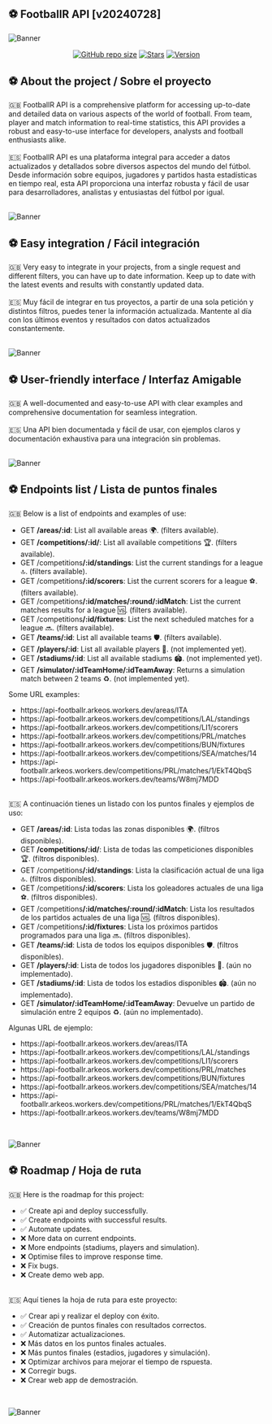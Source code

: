 ## ⚽️ FootballR API [v20240728]

![Banner](https://raw.githubusercontent.com/mzafram2001/footballr-api/main/src/readme/footballr_banner_2.png)

<p align='center'>
   <a href='#'><img align='center' alt='GitHub repo size' src='https://img.shields.io/github/repo-size/mzafram2001/footballr-api?color=C1C1C1&style=for-the-badge&logo=github'></a>
   <a href='https://github.com/mzafram2001/footballr-api/stargazers'><img align='center' alt='Stars' src='https://img.shields.io/github/stars/mzafram2001/footballr-api?color=C1C1C1&style=for-the-badge&logo=data%3Aimage/png%3Bbase64%2CiVBORw0KGgoAAAANSUhEUgAAAB4AAAAdCAYAAAC9pNwMAAAACXBIWXMAAAsTAAALEwEAmpwYAAAAIGNIUk0AAHpFAACAgwAA/FcAAIDoAAB5FgAA8QEAADtfAAAcheDStWoAAAHISURBVHjavJS/a1NRGIafm7RaaGJ1KR0MQUVNBiOhtKLg6GKXItRJVwc3M%2BpW%2Bg/4Fwid3LRLBydBHARBiqSiqcY2UOgipopBQnxdzpXr5dyb5iQnHxw49/z4nvOe7543kIRjPAFywIrL5sARPAF0TT8P/Bw0QcZR7cNIf3VcirNG4ZT5/mOuvONb8YMINMzxyLfiLNAGpmPjPVPrji/F9y3Q8EA1n4oPgNmEuUNgxofitRQowAng8bCKTwFF4CxQBq4BN4%2BY8wXwCvgAfAb2gG828C3gDHDOgIpAIaGWLvELaAG7QBNoAF8DSV8MeJxxkAEWgfoYoU1gPqzxceANcNkztAEsAO3wr/5tBt55hH4C5o0B/fecusBVT/CPpqQ//o1IircJSW81utiWlItzkt5xAGwBl4ZUugNUbB6eZplFU5djjtAeUAXeu3h1CzjtCG4DJ128eq6PN/eLPHDeBVwd4prD3FUXcGkEz%2BiCC/jiCMAlH%2BAN4JmrYpuBhG0/wRCeSqpE1pUkrSes/S5p0pY/CVqwJNmUdD3loFckPbfsKw8CXo5sfC1pKQUYbzckvYzsvzMI%2BJ7x2LsDAOPttqS6pJpt/u8AK65O%2Bt9ReEMAAAAASUVORK5CYII%3D'></a>
<a href='#'><img align='center' alt='Version' src='https://img.shields.io/badge/Version-20240728-C1C1C1?style=for-the-badge&logo=convertio&logoColor=white'></a>
</p>

## ⚽️ About the project / Sobre el proyecto
<div>
  🇬🇧 FootballR API is a comprehensive platform for accessing up-to-date and detailed data on various aspects of the world of football. From team, player and match information to real-time statistics, this API provides a robust and easy-to-use interface for developers, analysts and football enthusiasts alike.
</div>
<br>
<div>
  🇪🇸 FootballR API es una plataforma integral para acceder a datos actualizados y detallados sobre diversos aspectos del mundo del fútbol. Desde información sobre equipos, jugadores y partidos hasta estadísticas en tiempo real, esta API proporciona una interfaz robusta y fácil de usar para desarrolladores, analistas y entusiastas del fútbol por igual.
</div>
<br>

![Banner](https://raw.githubusercontent.com/mzafram2001/footballr-api/main/src/readme/footballr_shoot_1.png)

## ⚽️ Easy integration / Fácil integración

<div>
  🇬🇧 Very easy to integrate in your projects, from a single request and different filters, you can have up to date information. Keep up to date with the latest events and results with constantly updated data.
</div>
<br>
<div>
  🇪🇸 Muy fácil de integrar en tus proyectos, a partir de una sola petición y distintos filtros, puedes tener la información actualizada. Mantente al día con los últimos eventos y resultados con datos actualizados constantemente.
</div>
<br>

![Banner](https://raw.githubusercontent.com/mzafram2001/footballr-api/main/src/readme/footballr_shoot_2.png)

## ⚽️ User-friendly interface / Interfaz Amigable

<div>
  🇬🇧 A well-documented and easy-to-use API with clear examples and comprehensive documentation for seamless integration.
</div>
<br>
<div>
  🇪🇸 Una API bien documentada y fácil de usar, con ejemplos claros y documentación exhaustiva para una integración sin problemas.
</div>
<br>

![Banner](https://raw.githubusercontent.com/mzafram2001/footballr-api/main/src/readme/footballr_shoot_3.png)

## ⚽️ Endpoints list / Lista de puntos finales

<div>
  🇬🇧 Below is a list of endpoints and examples of use:
  <ul>
    <li>GET <b>/areas/:id</b>: List all available areas 🌍. (filters available).</li>
    <li>GET <b>/competitions/:id/</b>: List all available competitions 🏆. (filters available).</li>
    <li>GET /competitions<b>/:id/standings</b>: List the current standings for a league 🔝. (filters available).</li>
    <li>GET /competitions<b>/:id/scorers</b>: List the current scorers for a league ⚽. (filters available).</li>
    <li>GET /competitions<b>/:id/matches/:round/:idMatch</b>: List the current matches results for a league 🆚. (filters available).</li>
    <li>GET /competitions<b>/:id/fixtures</b>: List the next scheduled matches for a league 🔜. (filters available).</li>
    <li>GET <b>/teams/:id</b>: List all available teams 🛡️. (filters available).</li>
    <li>GET <b>/players/:id</b>: List all available players 🏃. (not implemented yet).</li>
    <li>GET <b>/stadiums/:id</b>: List all available stadiums 🏟️.  (not implemented yet).</li>
    <li>GET <b>/simulator/:idTeamHome/:idTeamAway</b>: Returns a simulation match between 2 teams ♻️.  (not implemented yet).</li>
  </ul>
  <p>Some URL examples:</p>
  <ul>
    <li>https://api-footballr.arkeos.workers.dev/areas/ITA</li>
    <li>https://api-footballr.arkeos.workers.dev/competitions/LAL/standings</li>
    <li>https://api-footballr.arkeos.workers.dev/competitions/LI1/scorers</li>
    <li>https://api-footballr.arkeos.workers.dev/competitions/PRL/matches</li>
    <li>https://api-footballr.arkeos.workers.dev/competitions/BUN/fixtures</li>
    <li>https://api-footballr.arkeos.workers.dev/competitions/SEA/matches/14</li>
    <li>https://api-footballr.arkeos.workers.dev/competitions/PRL/matches/1/EkT4QbqS</li>
    <li>https://api-footballr.arkeos.workers.dev/teams/W8mj7MDD</li>
  </ul>
</div>
<br>
<div>
  🇪🇸 A continuación tienes un listado con los puntos finales y ejemplos de uso:
  <ul>
    <li>GET <b>/areas/:id</b>: Lista todas las zonas disponibles 🌍. (filtros disponibles).</li>
    <li>GET <b>/competitions/:id/</b>: Lista de todas las competiciones disponibles 🏆. (filtros disponibles).</li>
    <li>GET /competitions<b>/:id/standings</b>: Lista la clasificación actual de una liga 🔝. (filtros disponibles).</li>
    <li>GET /competitions<b>/:id/scorers</b>: Lista los goleadores actuales de una liga ⚽. (filtros disponibles).</li>
    <li>GET /competitions<b>/:id/matches/:round/:idMatch</b>: Lista los resultados de los partidos actuales de una liga 🆚. (filtros disponibles).</li>
    <li>GET /competitions<b>/:id/fixtures</b>: Lista los próximos partidos programados para una liga 🔜. (filtros disponibles).</li>
    <li>GET <b>/teams/:id</b>: Lista de todos los equipos disponibles 🛡️. (filtros disponibles).</li>
    <li>GET <b>/players/:id</b>: Lista de todos los jugadores disponibles 🏃. (aún no implementado).</li>
    <li>GET <b>/stadiums/:id</b>: Lista de todos los estadios disponibles 🏟️.  (aún no implementado).</li>
    <li>GET <b>/simulator/:idTeamHome/:idTeamAway</b>: Devuelve un partido de simulación entre 2 equipos ♻️.  (aún no implementado).</li>
  </ul>
  <p>Algunas URL de ejemplo:</p>
  <ul>
    <li>https://api-footballr.arkeos.workers.dev/areas/ITA</li>
    <li>https://api-footballr.arkeos.workers.dev/competitions/LAL/standings</li>
    <li>https://api-footballr.arkeos.workers.dev/competitions/LI1/scorers</li>
    <li>https://api-footballr.arkeos.workers.dev/competitions/PRL/matches</li>
    <li>https://api-footballr.arkeos.workers.dev/competitions/BUN/fixtures</li>
    <li>https://api-footballr.arkeos.workers.dev/competitions/SEA/matches/14</li>
    <li>https://api-footballr.arkeos.workers.dev/competitions/PRL/matches/1/EkT4QbqS</li>
    <li>https://api-footballr.arkeos.workers.dev/teams/W8mj7MDD</li>
  </ul>
</div>
<br>

![Banner](https://raw.githubusercontent.com/mzafram2001/footballr-api/main/src/readme/footballr_shoot_4.png)

## ⚽️ Roadmap / Hoja de ruta
<div>
   🇬🇧 Here is the roadmap for this project:
   <ul>
      <li>✅ Create api and deploy successfully.</li>
      <li>✅ Create endpoints with successful results.</li>
      <li>✅ Automate updates.</li>
      <li>❌ More data on current endpoints.</li>
      <li>❌ More endpoints (stadiums, players and simulation).</li>
      <li>❌ Optimise files to improve response time.</li>
      <li>❌ Fix bugs.</li>
      <li>❌ Create demo web app.</li>
   </ul>
</div>
<br>
<div>
   🇪🇸 Aquí tienes la hoja de ruta para este proyecto:
   <ul>
      <li>✅ Crear api y realizar el deploy con éxito.</li>
      <li>✅ Creación de puntos finales con resultados correctos.</li>
      <li>✅ Automatizar actualizaciones.</li>
      <li>❌ Más datos en los puntos finales actuales.</li>
      <li>❌ Más puntos finales (estadios, jugadores y simulación).</li>
      <li>❌ Optimizar archivos para mejorar el tiempo de rspuesta.</li>
      <li>❌ Corregir bugs.</li>
      <li>❌ Crear web app de demostración.</li>
   </ul>
</div>
<br>

![Banner](https://raw.githubusercontent.com/mzafram2001/footballr-api/main/src/readme/footballr_banner_1.png)
